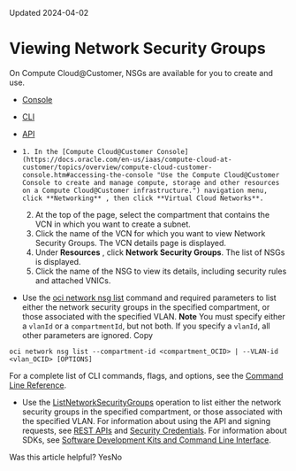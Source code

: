 Updated 2024-04-02
# Viewing Network Security Groups
On Compute Cloud@Customer, NSGs are available for you to create and use.
  * [Console](https://docs.oracle.com/en-us/iaas/compute-cloud-at-customer/topics/network/viewing-network-security-groups.htm)
  * [CLI](https://docs.oracle.com/en-us/iaas/compute-cloud-at-customer/topics/network/viewing-network-security-groups.htm)
  * [API](https://docs.oracle.com/en-us/iaas/compute-cloud-at-customer/topics/network/viewing-network-security-groups.htm)


  *     1. In the [Compute Cloud@Customer Console](https://docs.oracle.com/en-us/iaas/compute-cloud-at-customer/topics/overview/compute-cloud-customer-console.htm#accessing-the-console "Use the Compute Cloud@Customer Console to create and manage compute, storage and other resources on a Compute Cloud@Customer infrastructure.") navigation menu, click **Networking** , then click **Virtual Cloud Networks**.
    2. At the top of the page, select the compartment that contains the VCN in which you want to create a subnet.
    3. Click the name of the VCN for which you want to view Network Security Groups. 
The VCN details page is displayed.
    4. Under **Resources** , click **Network Security Groups**. 
The list of NSGs is displayed.
    5. Click the name of the NSG to view its details, including security rules and attached VNICs.
  * Use the [oci network nsg list](https://docs.oracle.com/iaas/tools/oci-cli/latest/oci_cli_docs/cmdref/network/nsg/list.html) command and required parameters to list either the network security groups in the specified compartment, or those associated with the specified VLAN. 
**Note** You must specify either a `vlanId` or a `compartmentId`, but not both. If you specify a `vlanId`, all other parameters are ignored.
Copy
```
oci network nsg list --compartment-id <compartment_OCID> | --VLAN-id <vlan_OCID> [OPTIONS]
```

For a complete list of CLI commands, flags, and options, see the [Command Line Reference](https://docs.oracle.com/iaas/tools/oci-cli/latest/oci_cli_docs/index.html).
  * Use the [ListNetworkSecurityGroups](https://docs.oracle.com/iaas/api/#/en/iaas/latest/NetworkSecurityGroup/ListNetworkSecurityGroups) operation to list either the network security groups in the specified compartment, or those associated with the specified VLAN.
For information about using the API and signing requests, see [REST APIs](https://docs.oracle.com/iaas/Content/API/Concepts/usingapi.htm#REST_APIs) and [Security Credentials](https://docs.oracle.com/iaas/Content/General/Concepts/credentials.htm). For information about SDKs, see [Software Development Kits and Command Line Interface](https://docs.oracle.com/iaas/Content/API/Concepts/sdks.htm#Software_Development_Kits_and_Command_Line_Interface).


Was this article helpful?
YesNo

